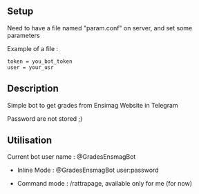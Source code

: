 ## Setup
Need to have a file named "param.conf" on server, and set some parameters

Example of a file :

```
token = you_bot_token
user = your_usr
```

## Description

Simple bot to get grades from Ensimag Website in Telegram

Password are not stored ;)

## Utilisation

Current bot user name : @GradesEnsmagBot

* Inline Mode : @GradesEnsmagBot user:password

* Command mode : /rattrapage, available only for me (for now)
